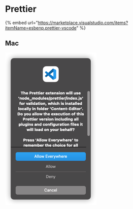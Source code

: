 # Prettier

{% embed url="https://marketplace.visualstudio.com/items?itemName=esbenp.prettier-vscode" %}



## Mac



![Select only &quot;Allow Anywhere&quot;](../../.gitbook/assets/image%20%2819%29.png)

